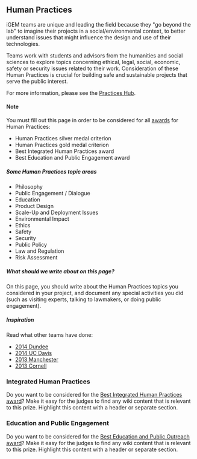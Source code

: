 ## Human Practices

iGEM teams are unique and leading the field because they "go beyond the lab" to
imagine their projects in a social/environmental context, to better understand
issues that might influence the design and use of their technologies.

Teams work with students and advisors from the humanities and social sciences to
explore topics concerning ethical, legal, social, economic, safety or security
issues related to their work. Consideration of these Human Practices is crucial
for building safe and sustainable projects that serve the public interest.

For more information, please see the [Practices
Hub](http://2015.igem.org/Practices_Hub).

#### Note

You must fill out this page in order to be considered for all
[awards](http://2015.igem.org/Judging/Awards) for Human Practices:

* Human Practices silver medal criterion
* Human Practices gold medal criterion
* Best Integrated Human Practices award
* Best Education and Public Engagement award

##### Some Human Practices topic areas

* Philosophy
* Public Engagement / Dialogue
* Education
* Product Design
* Scale-Up and Deployment Issues
* Environmental Impact
* Ethics
* Safety
* Security
* Public Policy
* Law and Regulation
* Risk Assessment

##### What should we write about on this page?

On this page, you should write about the Human Practices topics you considered
in your project, and document any special activities you did (such as visiting
experts, talking to lawmakers, or doing public engagement).

##### Inspiration

Read what other teams have done:

* [2014 Dundee](http://2014.igem.org/Team:Dundee/policypractice/experts)
* [2014 UC Davis](http://2014.igem.org/Team:UC_Davis/Policy_Practices_Overview)
* [2013 Manchester](http://2013.igem.org/Team:Manchester/HumanPractices)
* [2013 Cornell](http://2013.igem.org/Team:Cornell/outreach)

### Integrated Human Practices

Do you want to be considered for the [Best Integrated Human Practices
award](http://2015.igem.org/Judging/Awards#SpecialPrizes)? Make it easy for the
judges to find any wiki content that is relevant to this prize. Highlight this
content with a header or separate section.

### Education and Public Engagement

Do you want to be considered for the [Best Education and Public Outreach
award](http://2015.igem.org/Judging/Awards#SpecialPrizes)? Make it easy for the
judges to find any wiki content that is relevant to this prize. Highlight this
content with a header or separate section.

